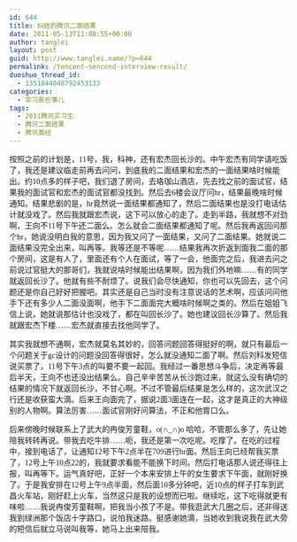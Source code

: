 ```yaml
---
id: 644
title: 纠结的腾讯二面结果
date: 2011-05-13T11:08:55+00:00
author: tanglei
layout: post
guid: http://www.tanglei.name/?p=644
permalink: /tencent-sencond-interview-result/
duoshuo_thread_id:
  - 1351844048792453133
categories:
  - 实习那些事儿
tags:
  - 2011腾讯实习生
  - 腾讯二面结果
  - 腾讯面经
---
```

<div>
  按照之前的计划是，<span style="font-family: 'Times New Roman';">11</span><span style="font-family: 宋体;">号，我，科神，还有宏杰回长沙的。中午宏杰有同学请吃饭了，我还是建议临走前再去问问，到底我的二面结果和宏杰的一面结果啥时候能出。约</span><span style="font-family: 'Times New Roman';">10</span><span style="font-family: 宋体;">点多的样子吧，我们退了房间，去珞珈山酒店，先去找之前的面试官，结果我的面试官和宏杰的面试官都没找到。然后去</span><span style="font-family: 'Times New Roman';">6</span><span style="font-family: 宋体;">楼会议厅问</span><span style="font-family: 'Times New Roman';">hr</span><span style="font-family: 宋体;">，结果最晚啥时候通知。结果悲剧的是，</span><span style="font-family: 'Times New Roman';">hr</span><span style="font-family: 宋体;">竟然说一面结果都通知了，然后二面结果也是没打电话估计就没戏了。然后我就跟宏杰说，这下可以放心的走了。走到半路，我就想不对劲啊，王向不</span><span style="font-family: 'Times New Roman';">11</span><span style="font-family: 宋体;">号下午还二面么。怎么就会二面结果都通知了呢。然后我再返回问那个</span><span style="font-family: 'Times New Roman';">hr</span><span style="font-family: 宋体;">，她说没明白我的意思，因为我又问了一面结果，又问了二面结果。她就说二面结果没完全出来，叫再等。我等还是不等呢……结果我再次折返到面我二面的那个房间，这是有人了，里面还有个人在面试，等了一会，他面完之后，我进去问之前说过官挺大的那哥们，我就说啥时候能出结果啊，因为我们外地嘛……有的同学就返回长沙了。他就有些不耐烦了。说我们会尽快通知，你也可以先回去，这个问题还是你自己好好把握吧。其实还是自己当时没有注意说话的艺术啊，应该问问他手下还有多少人二面没面啊，他手下二面面完大概啥时候啊之类的。然后在姐姐飞信上说，她就说那估计也没戏了，都在叫回长沙了。她也建议回长沙算了。然后我就跟宏杰下楼……宏杰就直接去找他同学了。</span></p> 
  
  <p>
    其实我就想不通啊，宏杰就莫名其妙的，回答问题回答得挺好的啊，就只有最后一个问题关于<span style="font-family: 'Times New Roman';">gc</span><span style="font-family: 宋体;">设计的问题没回答得很好，怎么就没通知二面了啊。然后刘科发短信说买票了，</span><span style="font-family: 'Times New Roman';">11</span><span style="font-family: 宋体;">号下午</span><span style="font-family: 'Times New Roman';">3</span><span style="font-family: 宋体;">点的叫要不要一起回。我经过一番思想斗争后，决定再等最后半天，王向不也还没出结果么。自己辛辛苦苦从长沙跑过来，就这么没有确切的结果的情况下就返回长沙，不甘心啊。不过不管最后结果是怎么样的，这次武汉之行还是收获蛮大滴。后来王向面完了，据说</span><span style="font-family: 'Times New Roman';">2</span><span style="font-family: 宋体;">面</span><span style="font-family: 'Times New Roman';">3</span><span style="font-family: 宋体;">面连在一起，这才是真正的大神级别的人物啊。算法厉害……面试官刚好问算法，不正和他胃口么。</span>
  </p>
  
  <p>
    后来傍晚时候联系上了武大的冉俊芳童鞋，<span style="font-family: 'Times New Roman';">o(</span><span style="font-family: 宋体;">∩</span><span style="font-family: 'Times New Roman';">_</span><span style="font-family: 宋体;">∩</span><span style="font-family: 'Times New Roman';">)o </span><span style="font-family: 宋体;">哈哈，不管那么多了，先让她陪我转转再说。带我去吃牛排……呃，我还是第一次吃呢。吃撑了。在吃的过程中，接到电话了，让通知</span><span style="font-family: 'Times New Roman';">12</span><span style="font-family: 宋体;">号下午</span><span style="font-family: 'Times New Roman';">2</span><span style="font-family: 宋体;">点半在</span><span style="font-family: 'Times New Roman';">709</span><span style="font-family: 宋体;">进行</span><span style="font-family: 'Times New Roman';">hr</span><span style="font-family: 宋体;">面。然后王向已经帮我买票了，</span><span style="font-family: 'Times New Roman';">12</span><span style="font-family: 宋体;">号上午</span><span style="font-family: 'Times New Roman';">10</span><span style="font-family: 宋体;">点</span><span style="font-family: 'Times New Roman';">22</span><span style="font-family: 宋体;">的，我就要求看能不能换下时间。然后打电话那人说还得往上报，叫再等下。运气真好吧，正好一个本来安排上午的女生要求下午面，就刚好换了。于是我安排在</span><span style="font-family: 'Times New Roman';">12</span><span style="font-family: 宋体;">号上午</span><span style="font-family: 'Times New Roman';">9</span><span style="font-family: 宋体;">点半面，然后面</span><span style="font-family: 'Times New Roman';">10</span><span style="font-family: 宋体;">多分钟吧，近</span><span style="font-family: 'Times New Roman';">10</span><span style="font-family: 宋体;">点的样子打车到武昌火车站，刚好赶上火车，当然这只是我的设想而已啦。继续吃，这下吃得就更有味啦……我说冉俊芳童鞋啊，把我当小孩了不是。带我逛武大几圈之后，还非得送我到绿洲那个饭店十字路口，说怕我迷路。挺感谢她滴，当她收到我说我在武大旁的短信后就立马说叫我等，她马上出来陪我。</span>
  </p>
  
  <p>
    &nbsp;
  </p>
</div>

&nbsp;